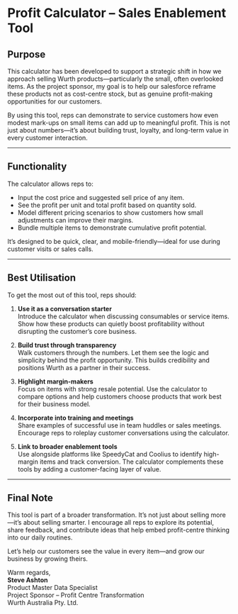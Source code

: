 
# Profit Calculator – Sales Enablement Tool

## Purpose

This calculator has been developed to support a strategic shift in how we approach selling Wurth products—particularly the small, often overlooked items. As the project sponsor, my goal is to help our salesforce reframe these products not as cost-centre stock, but as genuine profit-making opportunities for our customers.

By using this tool, reps can demonstrate to service customers how even modest mark-ups on small items can add up to meaningful profit. This is not just about numbers—it’s about building trust, loyalty, and long-term value in every customer interaction.

---

## Functionality

The calculator allows reps to:
- Input the cost price and suggested sell price of any item.
- See the profit per unit and total profit based on quantity sold.
- Model different pricing scenarios to show customers how small adjustments can improve their margins.
- Bundle multiple items to demonstrate cumulative profit potential.

It’s designed to be quick, clear, and mobile-friendly—ideal for use during customer visits or sales calls.

---

## Best Utilisation

To get the most out of this tool, reps should:

1. **Use it as a conversation starter**  
   Introduce the calculator when discussing consumables or service items. Show how these products can quietly boost profitability without disrupting the customer’s core business.

2. **Build trust through transparency**  
   Walk customers through the numbers. Let them see the logic and simplicity behind the profit opportunity. This builds credibility and positions Wurth as a partner in their success.

3. **Highlight margin-makers**  
   Focus on items with strong resale potential. Use the calculator to compare options and help customers choose products that work best for their business model.

4. **Incorporate into training and meetings**  
   Share examples of successful use in team huddles or sales meetings. Encourage reps to roleplay customer conversations using the calculator.

5. **Link to broader enablement tools**  
   Use alongside platforms like SpeedyCat and Coolius to identify high-margin items and track conversion. The calculator complements these tools by adding a customer-facing layer of value.

---

## Final Note

This tool is part of a broader transformation. It’s not just about selling more—it’s about selling smarter. I encourage all reps to explore its potential, share feedback, and contribute ideas that help embed profit-centre thinking into our daily routines.

Let’s help our customers see the value in every item—and grow our business by growing theirs.

Warm regards,  
**Steve Ashton**  
Product Master Data Specialist  
Project Sponsor – Profit Centre Transformation  
Wurth Australia Pty. Ltd.
